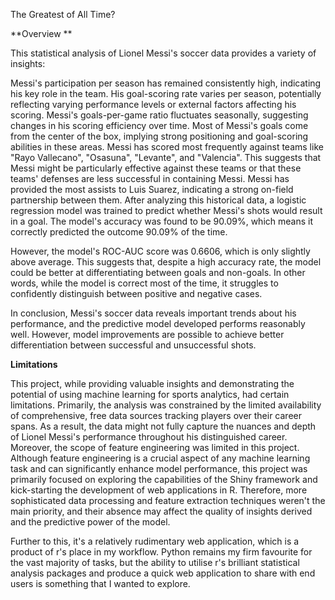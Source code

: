 The Greatest of All Time?

**Overview **

This statistical analysis of Lionel Messi's soccer data provides a variety of insights:

Messi's participation per season has remained consistently high, indicating his key role in the team.
His goal-scoring rate varies per season, potentially reflecting varying performance levels or external factors affecting his scoring.
Messi's goals-per-game ratio fluctuates seasonally, suggesting changes in his scoring efficiency over time.
Most of Messi's goals come from the center of the box, implying strong positioning and goal-scoring abilities in these areas.
Messi has scored most frequently against teams like "Rayo Vallecano", "Osasuna", "Levante", and "Valencia". This suggests that Messi might be particularly effective against these teams or that these teams' defenses are less successful in containing Messi.
Messi has provided the most assists to Luis Suarez, indicating a strong on-field partnership between them.
After analyzing this historical data, a logistic regression model was trained to predict whether Messi's shots would result in a goal. The model's accuracy was found to be 90.09%, which means it correctly predicted the outcome 90.09% of the time.

However, the model's ROC-AUC score was 0.6606, which is only slightly above average. This suggests that, despite a high accuracy rate, the model could be better at differentiating between goals and non-goals. In other words, while the model is correct most of the time, it struggles to confidently distinguish between positive and negative cases.

In conclusion, Messi's soccer data reveals important trends about his performance, and the predictive model developed performs reasonably well. However, model improvements are possible to achieve better differentiation between successful and unsuccessful shots.

**Limitations**

This project, while providing valuable insights and demonstrating the potential of using machine learning for sports analytics, had certain limitations. Primarily, the analysis was constrained by the limited availability of comprehensive, free data sources tracking players over their career spans. As a result, the data might not fully capture the nuances and depth of Lionel Messi's performance throughout his distinguished career. Moreover, the scope of feature engineering was limited in this project. Although feature engineering is a crucial aspect of any machine learning task and can significantly enhance model performance, this project was primarily focused on exploring the capabilities of the Shiny framework and kick-starting the development of web applications in R. Therefore, more sophisticated data processing and feature extraction techniques weren't the main priority, and their absence may affect the quality of insights derived and the predictive power of the model.

Further to this, it's a relatively rudimentary web application, which is a product of r's place in my workflow. Python remains my firm favourite for the vast majority of tasks, but the ability to utilise r's brilliant statistical analysis packages and produce a quick web application to share with end users is something that I wanted to explore.
